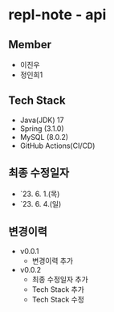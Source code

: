 # repl-note - api

## Member

- 이진우
- 정인희1

## Tech Stack

- Java(JDK) 17
- Spring (3.1.0)
- MySQL (8.0.2)
- GitHub Actions(CI/CD)

## 최종 수정일자

- `23. 6. 1.(목)
- `23. 6. 4.(일)

## 변경이력

- v0.0.1
  - 변경이력 추가
- v0.0.2
  - 최종 수정일자 추가
  - Tech Stack 추가
  - Tech Stack 수정
